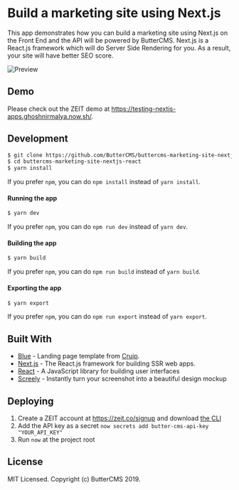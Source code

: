 # Build a marketing site using Next.js

This app demonstrates how you can build a marketing site using Next.js on the Front End and the API will be powered by ButterCMS. Next.js is a React.js framework which will do Server Side Rendering for you. As a result, your site will have better SEO score.

<img src="https://user-images.githubusercontent.com/6391763/54627869-47b56500-4a9a-11e9-812e-ddb71b56f56e.png" alt="Preview">


## Demo

Please check out the ZEIT demo at https://testing-nextjs-apps.ghoshnirmalya.now.sh/.

## Development

```sh
$ git clone https://github.com/ButterCMS/buttercms-marketing-site-nextjs-react
$ cd buttercms-marketing-site-nextjs-react
$ yarn install
```

If you prefer `npm`, you can do `npm install` instead of `yarn install`.

#### Running the app

```sh
$ yarn dev
```

If you prefer `npm`, you can do `npm run dev` instead of `yarn dev`.

#### Building the app

```sh
$ yarn build
```

If you prefer `npm`, you can do `npm run build` instead of `yarn build`.

#### Exporting the app

```sh
$ yarn export
```

If you prefer `npm`, you can do `npm run export` instead of `yarn export`.

## Built With

* [Blue](https://cruip.com/blue/) - Landing page template from [Cruip](https://cruip.com/).
* [Next.js](https://nextjs.org/) - The React.js framework for building SSR web apps.
* [React](https://facebook.github.io/react/) - A JavaScript library for building user interfaces
* [Screely](https://www.screely.com/) - Instantly turn your screenshot into a beautiful design mockup

## Deploying

1. Create a ZEIT account at https://zeit.co/signup and download [the CLI](https://zeit.co/download)
2. Add the API key as a secret `now secrets add butter-cms-api-key "YOUR_API_KEY"`
3. Run `now` at the project root

## License

MIT Licensed. Copyright (c) ButterCMS 2019.
